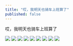 ```yaml
---
title: "哎，我明天也骑车上班算了"
published: false
---
```

哎，我明天也骑车上班算了

![](./1.jpg)
![](./2.jpg)
![](./3.jpg)
![](./4.jpg)
![](./5.jpg)
![](./6.jpg)
![](./7.jpg)
![](./8.jpg)
![](./9.jpg)

